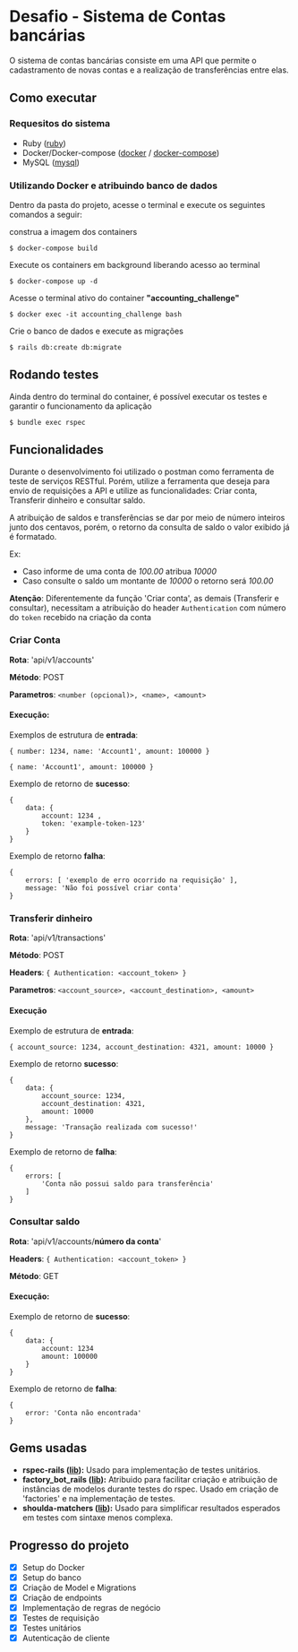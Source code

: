 # Desafio - Sistema de Contas bancárias

O sistema de contas bancárias consiste em uma API que permite o cadastramento de novas contas e a realização de transferências entre elas.

## Como executar

### Requesitos do sistema
- Ruby ([ruby](https://www.ruby-lang.org/pt/downloads/ "ruby"))
- Docker/Docker-compose ([docker](https://docs.docker.com/engine/install "docker") / [docker-compose](https://docs.docker.com/compose/install/ "docker-compose"))
- MySQL ([mysql](https://dev.mysql.com/doc/mysql-installation-excerpt/5.7/en/ "mysql"))

### Utilizando Docker e atribuindo banco de dados

Dentro da pasta do projeto, acesse o terminal e execute os seguintes comandos a seguir:

construa a imagem dos containers
```
$ docker-compose build
```

Execute os containers em background liberando acesso ao terminal
```
$ docker-compose up -d
```
Acesse o terminal ativo do container **"accounting_challenge"**
```
$ docker exec -it accounting_challenge bash
```
Crie o banco de dados e execute as migrações
```
$ rails db:create db:migrate
```

## Rodando testes
Ainda dentro do terminal do container, é possível executar os testes e garantir o funcionamento da aplicação
```
$ bundle exec rspec
```

## Funcionalidades
Durante o desenvolvimento foi utilizado o postman como ferramenta de teste de serviços RESTful. Porém, utilize a ferramenta que deseja para envio de requisições a API e utilize as funcionalidades: Criar conta, Transferir dinheiro e consultar saldo.

A atribuição de saldos e transferências se dar por meio de número inteiros junto dos centavos, porém, o retorno da consulta de saldo o valor exibido já é formatado.

Ex:
 - Caso informe de uma conta de *100.00* atribua *10000*
 - Caso consulte o saldo um montante de *10000* o retorno será *100.00*

**Atenção**: Diferentemente da função 'Criar conta', as demais (Transferir e consultar), necessitam a atribuição do header `Authentication` com número do `token` recebido na criação da conta

### Criar Conta
**Rota**: 'api/v1/accounts'

**Método**: POST

**Parametros**: `<number (opcional)>, <name>, <amount>`

#### Execução:

Exemplos de estrutura de **entrada**:
```
{ number: 1234, name: 'Account1', amount: 100000 }
```
```
{ name: 'Account1', amount: 100000 }
```

Exemplo de retorno de **sucesso**:
```
{
    data: {
		account: 1234 ,
		token: 'example-token-123'
	}
}
```

Exemplo de retorno **falha**:
```
{
    errors: [ 'exemplo de erro ocorrido na requisição' ],
    message: 'Não foi possível criar conta'
}
```

### Transferir dinheiro
**Rota**: 'api/v1/transactions'

**Método**: POST

**Headers**: `{ Authentication: <account_token> }`

**Parametros**: `<account_source>, <account_destination>, <amount>`

#### Execução

Exemplo de estrutura de **entrada**:
```
{ account_source: 1234, account_destination: 4321, amount: 10000 }
```

Exemplo de retorno **sucesso**:
```
{
    data: {
		account_source: 1234,
		account_destination: 4321,
		amount: 10000
	},
    message: 'Transação realizada com sucesso!'
}
```

Exemplo de retorno de **falha**:
```
{
    errors: [
        'Conta não possui saldo para transferência'
    ]
}
```

### Consultar saldo
**Rota**: 'api/v1/accounts/**número da conta**'

**Headers**: `{ Authentication: <account_token> }`

**Método**: GET

#### Execução:

Exemplo de retorno de **sucesso**:
```
{
    data: {
        account: 1234
        amount: 100000
    }
}
```

Exemplo de retorno de **falha**:
```
{
    error: 'Conta não encontrada'
}
```

## Gems usadas
- **rspec-rails ([lib](https://github.com/rspec/rspec-rails "lib")):** Usado para implementação de testes unitários.
- **factory_bot_rails ([lib](https://github.com/thoughtbot/factory_bot_rails "lib")):** Atribuido para facilitar criação e atribuição de instâncias de modelos durante testes do rspec. Usado em criação de 'factories' e na implementação de testes.
- **shoulda-matchers ([lib](https://github.com/thoughtbot/shoulda-matchers "lib")):** Usado para simplificar resultados esperados em testes com sintaxe menos complexa.

## Progresso do projeto

- [x] Setup do Docker
- [x] Setup do banco
- [x] Criação de Model e Migrations
- [x] Criação de endpoints
- [x] Implementação de regras de negócio
- [x] Testes de requisição
- [x] Testes unitários
- [x] Autenticação de cliente

